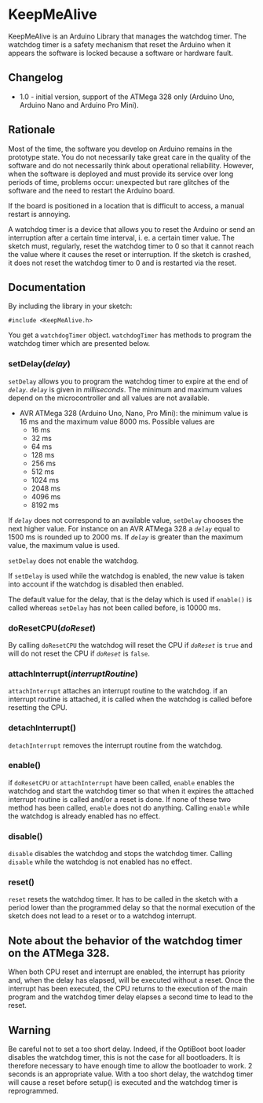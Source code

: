# KeepMeAlive
KeepMeAlive is an Arduino Library that manages the watchdog timer. The watchdog timer is a safety mechanism that reset the Arduino when it appears the software is locked because a software or hardware fault.
## Changelog
- 1.0 - initial version, support of the ATMega 328 only (Arduino Uno, Arduino Nano and Arduino Pro Mini).

## Rationale

Most of the time, the software you develop on Arduino remains in the prototype state. You do not necessarily take great care in the quality of the software and do not necessarily think about operational reliability. However, when the software is deployed and must provide its service over long periods of time, problems occur: unexpected but rare glitches of the software and the need to restart the Arduino board.

If the board is positioned in a location that is difficult to access, a manual restart is annoying.

A watchdog timer is a device that allows you to reset the Arduino or send an interruption after a certain time interval, i. e. a certain timer value.
The sketch must, regularly, reset the watchdog timer to 0 so that it cannot reach the value where it causes the reset or interruption. If the sketch is crashed, it does not reset the watchdog timer to 0 and is restarted via the reset.

## Documentation

By including the library in your sketch:

```
#include <KeepMeAlive.h>
```

You get a ```watchdogTimer``` object. ```watchdogTimer``` has methods to program the watchdog timer which are presented below.

### setDelay(*delay*)

```setDelay``` allows you to program the watchdog timer to expire at the end of *```delay```*. *```delay```* is given in *milliseconds*. The minimum and maximum values depend on the microcontroller and all values are not available.

- AVR ATMega 328 (Arduino Uno, Nano, Pro Mini): the minimum value is 16 ms and the maximum value 8000 ms. Possible values are
	- 16 ms
	- 32 ms
	- 64 ms
	- 128 ms
	- 256 ms
	- 512 ms
	- 1024 ms
	- 2048 ms
	- 4096 ms
	- 8192 ms

If *```delay```* does not correspond to an available value, ```setDelay``` chooses the next higher value. For instance on an AVR ATMega 328 a *```delay```* equal to 1500 ms is rounded up to 2000 ms. If *```delay```* is greater than the maximum value, the maximum value is used.

```setDelay``` does not enable the watchdog.

If ```setDelay``` is used while the watchdog is enabled, the new value is taken into account if the watchdog is disabled then enabled.

The default value for the delay, that is the delay which is used if ```enable()``` is called whereas ```setDelay``` has not been called before, is 10000 ms.

### doResetCPU(*doReset*)

By calling ```doResetCPU``` the watchdog will reset the CPU if *```doReset```* is ```true``` and will do not reset the CPU if *```doReset```* is ```false```.

### attachInterrupt(*interruptRoutine*)

```attachInterrupt``` attaches an interrupt routine to the watchdog. if an interrupt routine is attached, it is called when the watchdog is called before resetting the CPU.

### detachInterrupt()

```detachInterrupt``` removes the interrupt routine from the watchdog.

### enable()

if ```doResetCPU``` or ```attachInterrupt``` have been called, ```enable``` enables the watchdog and start the watchdog timer so that when it expires the attached interrupt routine is called and/or a reset is done. If none of these two method has been called, ```enable``` does not do anything. Calling ```enable``` while the watchdog is already enabled has no effect.

### disable()

```disable``` disables the watchdog and stops the watchdog timer. Calling ```disable``` while the watchdog is not enabled has no effect.

### reset()

```reset``` resets the watchdog timer. It has to be called in the sketch with a period lower than the programmed delay so that the normal execution of the sketch does not lead to a reset or to a watchdog interrupt.

## Note about the behavior of the watchdog timer on the ATMega 328.

When both CPU reset and interrupt are enabled, the interrupt has priority and, when the delay has elapsed, will be executed without a reset. Once the interrupt has been executed, the CPU returns to the execution of the main program and the watchdog timer delay elapses a second time to lead to the reset.

## Warning

Be careful not to set a too short delay. Indeed, if the OptiBoot boot loader disables the watchdog timer, this is not the case for all bootloaders. It is therefore necessary to have enough time to allow the bootloader to work. 2 seconds is an appropriate value. With a too short delay, the watchdog timer will cause a reset before setup() is executed and the watchdog timer is reprogrammed.
